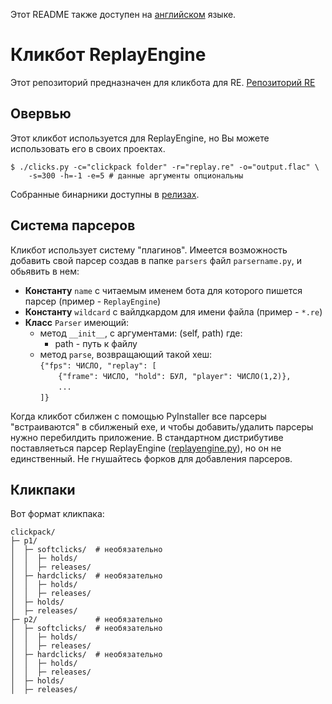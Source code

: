 Этот README также доступен на [английском](/README.md) языке.

# Кликбот ReplayEngine
Этот репозиторий предназначен для кликбота для RE. [Репозиторий RE](https://github.com/tobyadd/replayengine)

## Овервью

Этот кликбот используется для ReplayEngine, но Вы можете использовать его в своих проектах.

```shell
$ ./clicks.py -c="clickpack folder" -r="replay.re" -o="output.flac" \
    -s=300 -h=-1 -e=5 # данные аргументы опциональны
```
Собранные бинарники доступны в [релизах](https://github.com/tobyadd/clicks).

## Система парсеров

Кликбот использует систему "плагинов". Имеется возможность добавить свой парсер создав в
папке `parsers` файл `parsername.py`, и обьявить в нем:

- **Константу** `name` с читаемым именем бота для которого пишется парсер (пример - `ReplayEngine`)
- **Константу** `wildcard` с вайлдкардом для имени файла (пример - `*.re`)
- **Класс** `Parser` имеющий:
  - метод `__init__`, с аргументами: (self, path) где:
    - path - путь к файлу
  - метод `parse`, возвращающий такой хеш:<br>
    `{"fps": ЧИСЛО, "replay": [`<br>
    `    {"frame": ЧИСЛО, "hold": БУЛ, "player": ЧИСЛО(1,2)},`<br>
    `    ...`<br>
    `]}`<br>

Когда кликбот сбилжен с помощью PyInstaller все парсеры "встраиваются" в сбилженый exe, и чтобы
добавить/удалить парсеры нужно перебилдить приложение. В стандартном дистрибутиве поставляеться
парсер ReplayEngine ([replayengine.py](/parsers/replayengine.py)), но он не единственный.
Не гнушайтесь форков для добавления парсеров.

## Кликпаки

Вот формат кликпака:
```
clickpack/
├─ p1/
│  ├─ softclicks/  # необязательно
│  │  ├─ holds/
│  │  ├─ releases/
│  ├─ hardclicks/  # необязательно
│  │  ├─ holds/
│  │  ├─ releases/
│  ├─ holds/
│  ├─ releases/
├─ p2/             # необязательно
│  ├─ softclicks/  # необязательно
│  │  ├─ holds/
│  │  ├─ releases/
│  ├─ hardclicks/  # необязательно
│  │  ├─ holds/
│  │  ├─ releases/
│  ├─ holds/
│  ├─ releases/
```

